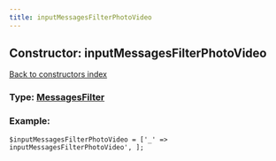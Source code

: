 ```yaml
---
title: inputMessagesFilterPhotoVideo
---
```

## Constructor: inputMessagesFilterPhotoVideo  
[Back to constructors index](index.md)






### Type: [MessagesFilter](../types/MessagesFilter.md)


### Example:

```
$inputMessagesFilterPhotoVideo = ['_' => inputMessagesFilterPhotoVideo', ];
```